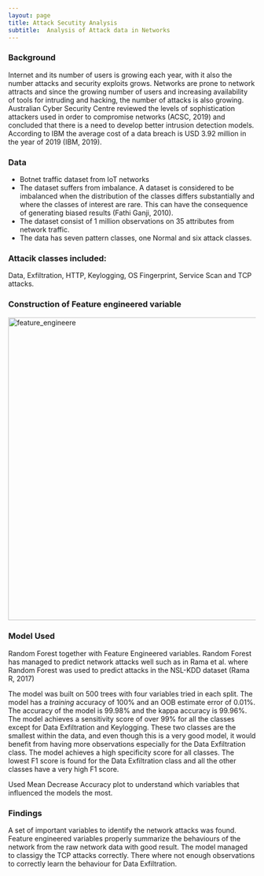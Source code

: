 ```yaml
---
layout: page
title: Attack Secutity Analysis
subtitle:  Analysis of Attack data in Networks
---
```

### Background
Internet and its number of users is growing each year, with it also the number
attacks and security exploits grows. Networks are prone to network attracts and
since the growing number of users and increasing availability of tools for
intruding and hacking, the number of attacks is also growing.
Australian Cyber Security Centre reviewed the levels of sophistication attackers
used in order to compromise networks (ACSC, 2019) and concluded that there
is a need to develop better intrusion detection models.
According to IBM the average cost of a data breach is USD 3.92 million in the year of 2019 (IBM, 2019).


### Data
+ Botnet traffic dataset from IoT networks
+ The dataset suffers from imbalance. A dataset is considered to be imbalanced when 
the distribution of the classes differs substantially and where the classes of 
interest are rare. This can have the consequence of generating biased results (Fathi Ganji, 2010).
+ The dataset consist of 1 million observations on 35 attributes from
network traffic. 
+ The data has seven pattern classes, one Normal and six attack classes. 
### Attacik classes included:
Data, Exfiltration, HTTP, Keylogging, OS Fingerprint, Service Scan and TCP attacks.

### Construction of Feature engineered variable
<img width="615" alt="feature_engineere" src="https://user-images.githubusercontent.com/15735938/109419413-a0534380-79cd-11eb-9fa9-dbcb80bd9e6c.png">

### Model Used
Random Forest together with Feature Engineered variables.
Random Forest has managed to predict network attacks well such as in Rama et al. where Random
Forest was used to predict attacks in the NSL-KDD dataset (Rama R, 2017)

The model was built on 500 trees with four variables tried in each
split. The model has a _training_ accuracy of 100% and an OOB estimate error of
0.01%.
The accuracy of the model is 99.98% and the kappa accuracy is 99.96%. The model achieves a sensitivity score of
over 99% for all the classes except for Data Exfiltration and Keylogging. These
two classes are the smallest within the data, and even though this is a very good
model, it would benefit from having more observations especially for the Data
Exfiltration class. The model achieves a high specificity score for all classes. The
lowest F1 score is found for the Data Exfiltration class and all the other classes
have a very high F1 score. 

Used Mean Decrease Accuracy plot to understand which variables that influenced the models the most. 

### Findings 
A set of important variables to identify the network attacks was found. Feature engineered variables properly summarize the behaviours of the
network from the raw network data with good result.
The model managed to classigy the TCP attacks correctly.
There where not enough observations to correctly learn the behaviour for Data Exfiltration.
